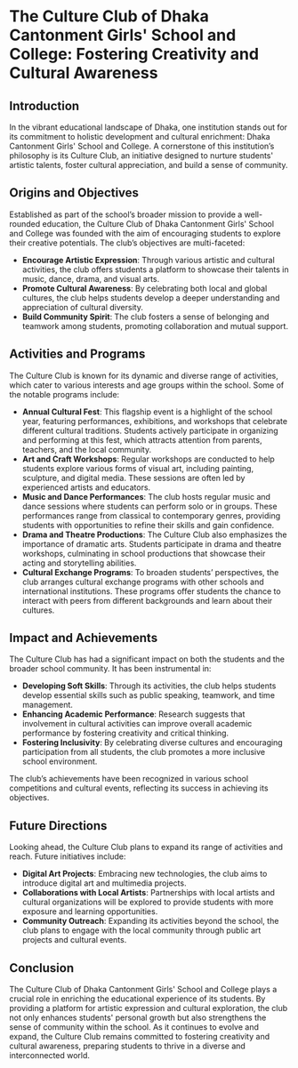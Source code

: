 # The Culture Club of Dhaka Cantonment Girls' School and College: Fostering Creativity and Cultural Awareness

## Introduction

In the vibrant educational landscape of Dhaka, one institution stands out for its commitment to holistic development and cultural enrichment: Dhaka Cantonment Girls' School and College. A cornerstone of this institution’s philosophy is its Culture Club, an initiative designed to nurture students' artistic talents, foster cultural appreciation, and build a sense of community.

## Origins and Objectives

Established as part of the school’s broader mission to provide a well-rounded education, the Culture Club of Dhaka Cantonment Girls' School and College was founded with the aim of encouraging students to explore their creative potentials. The club’s objectives are multi-faceted:

- **Encourage Artistic Expression**: Through various artistic and cultural activities, the club offers students a platform to showcase their talents in music, dance, drama, and visual arts.
- **Promote Cultural Awareness**: By celebrating both local and global cultures, the club helps students develop a deeper understanding and appreciation of cultural diversity.
- **Build Community Spirit**: The club fosters a sense of belonging and teamwork among students, promoting collaboration and mutual support.

## Activities and Programs

The Culture Club is known for its dynamic and diverse range of activities, which cater to various interests and age groups within the school. Some of the notable programs include:

- **Annual Cultural Fest**: This flagship event is a highlight of the school year, featuring performances, exhibitions, and workshops that celebrate different cultural traditions. Students actively participate in organizing and performing at this fest, which attracts attention from parents, teachers, and the local community.
- **Art and Craft Workshops**: Regular workshops are conducted to help students explore various forms of visual art, including painting, sculpture, and digital media. These sessions are often led by experienced artists and educators.
- **Music and Dance Performances**: The club hosts regular music and dance sessions where students can perform solo or in groups. These performances range from classical to contemporary genres, providing students with opportunities to refine their skills and gain confidence.
- **Drama and Theatre Productions**: The Culture Club also emphasizes the importance of dramatic arts. Students participate in drama and theatre workshops, culminating in school productions that showcase their acting and storytelling abilities.
- **Cultural Exchange Programs**: To broaden students’ perspectives, the club arranges cultural exchange programs with other schools and international institutions. These programs offer students the chance to interact with peers from different backgrounds and learn about their cultures.

## Impact and Achievements

The Culture Club has had a significant impact on both the students and the broader school community. It has been instrumental in:

- **Developing Soft Skills**: Through its activities, the club helps students develop essential skills such as public speaking, teamwork, and time management.
- **Enhancing Academic Performance**: Research suggests that involvement in cultural activities can improve overall academic performance by fostering creativity and critical thinking.
- **Fostering Inclusivity**: By celebrating diverse cultures and encouraging participation from all students, the club promotes a more inclusive school environment.

The club’s achievements have been recognized in various school competitions and cultural events, reflecting its success in achieving its objectives.

## Future Directions

Looking ahead, the Culture Club plans to expand its range of activities and reach. Future initiatives include:

- **Digital Art Projects**: Embracing new technologies, the club aims to introduce digital art and multimedia projects.
- **Collaborations with Local Artists**: Partnerships with local artists and cultural organizations will be explored to provide students with more exposure and learning opportunities.
- **Community Outreach**: Expanding its activities beyond the school, the club plans to engage with the local community through public art projects and cultural events.

## Conclusion

The Culture Club of Dhaka Cantonment Girls' School and College plays a crucial role in enriching the educational experience of its students. By providing a platform for artistic expression and cultural exploration, the club not only enhances students' personal growth but also strengthens the sense of community within the school. As it continues to evolve and expand, the Culture Club remains committed to fostering creativity and cultural awareness, preparing students to thrive in a diverse and interconnected world.
